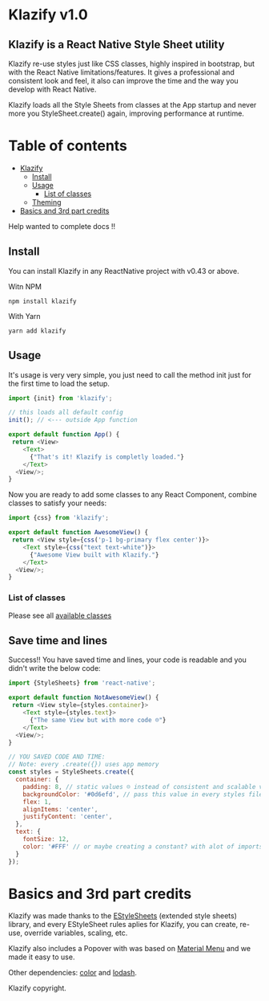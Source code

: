 # Klazify v1.0

## Klazify is a React Native Style Sheet utility

Klazify re-use styles just like CSS classes, highly inspired in bootstrap, but with the React Native
limitations/features. It gives a professional and consistent look and feel, it also can improve the time and the way you
develop with React Native.

Klazify loads all the Style Sheets from classes at the App startup and never more you StyleSheet.create() again,
improving performance at runtime.

# Table of contents

- [Klazify](#klazify-v10)
    - [Install](#install)
    - [Usage](#usage)
        - [List of classes](#list-of-classes)
    - [Theming](#theming)
- [Basics and 3rd part credits](#basics-and-3rd-part-credits)

Help wanted to complete docs !!

## Install

You can install Klazify in any ReactNative project with v0.43 or above.

Witn NPM

`npm install klazify`

With Yarn

`yarn add klazify`

## Usage

It's usage is very very simple, you just need to call the method init just for the first time to load the setup.

```javascript 
import {init} from 'klazify';

// this loads all default config
init(); // <--- outside App function

export default function App() {
 return <View>
    <Text>
      {"That's it! Klazify is completly loaded."}
    </Text>
  <View/>;
}
```

Now you are ready to add some classes to any React Component, combine classes to satisfy your needs:

```javascript 
import {css} from 'klazify';

export default function AwesomeView() {
 return <View style={css('p-1 bg-primary flex center')}>
    <Text style={css("text text-white")}>
      {"Awesome View built with Klazify."}
    </Text>
  <View/>;
}
```

### List of classes

Please see all [available classes](https://github.com/ningacoding/klazify/blob/main/available.classes.js)

## Save time and lines

Success!! You have saved time and lines, your code is readable and you didn't write the below code:

```javascript 
import {StyleSheets} from 'react-native';

export default function NotAwesomeView() {
 return <View style={styles.container}>
    <Text style={styles.text}>
      {"The same View but with more code ☹️"}
    </Text>
  <View/>;
}

// YOU SAVED CODE AND TIME:
// Note: every .create({}) uses app memory
const styles = StyleSheets.create({
  container: {
    padding: 8, // static values ☹️ instead of consistent and scalable values
    backgroundColor: '#0d6efd', // pass this value in every styles files ☹️
    flex: 1,
    alignItems: 'center',
    justifyContent: 'center',
  },
  text: {
    fontSize: 12,
    color: '#FFF' // or maybe creating a constant? with alot of imports ☹️
  }
});
```

# Basics and 3rd part credits

Klazify was made thanks to the [EStyleSheets](https://github.com/vitalets/react-native-extended-stylesheet) (extended
style sheets) library, and every EStyleSheet rules aplies for Klazify, you can create, re-use, override variables,
scaling, etc.

Klazify also includes a Popover with was based on [Material Menu](https://github.com/mxck/react-native-material-menu)
and we made it easy to use.

Other dependencies: [color](https://www.npmjs.com/package/color) and [lodash](https://www.npmjs.com/package/lodash).

Klazify copyright.
